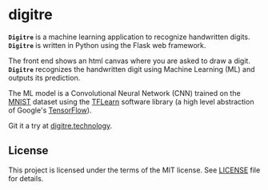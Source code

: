 # digitre

**`Digitre`** is a machine learning application to recognize handwritten digits. **`Digitre`** is written in Python using the Flask web framework.

The front end shows an html canvas where you are asked to draw a digit. **`Digitre`** recognizes the handwritten digit using Machine Learning (ML) and outputs its prediction.

The ML model is a Convolutional Neural Network (CNN) trained on the [MNIST](http://yann.lecun.com/exdb/mnist/) dataset using the [TFLearn](http://tflearn.org/) software library (a high level abstraction of Google's [TensorFlow](https://www.tensorflow.org/)).

Git it a try at [digitre.technology](http://digitre.technology).

## License

This project is licensed under the terms of the MIT license. See [LICENSE](LICENSE) file for details.
